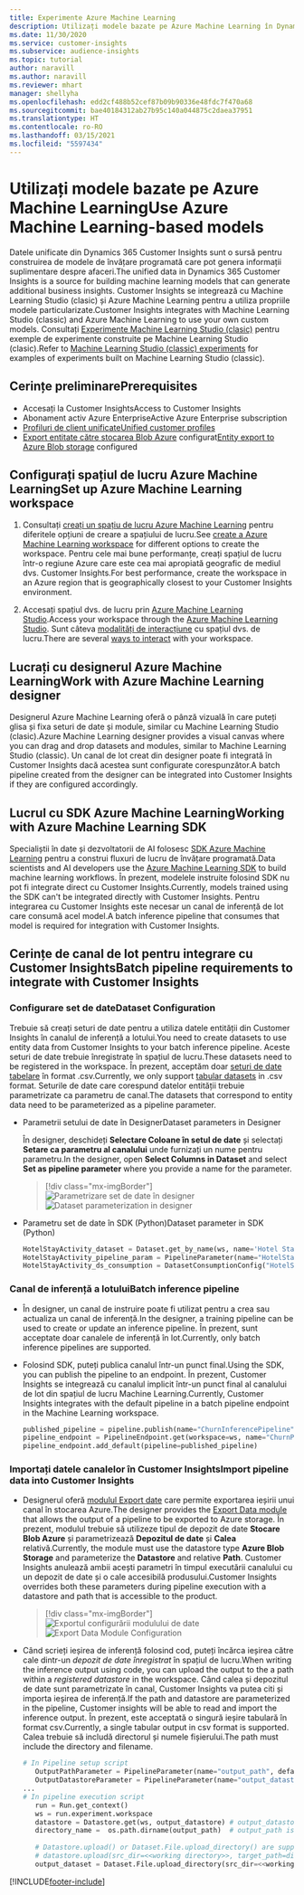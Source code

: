 ```yaml
---
title: Experimente Azure Machine Learning
description: Utilizați modele bazate pe Azure Machine Learning în Dynamics 365 Customer Insights.
ms.date: 11/30/2020
ms.service: customer-insights
ms.subservice: audience-insights
ms.topic: tutorial
author: naravill
ms.author: naravill
ms.reviewer: mhart
manager: shellyha
ms.openlocfilehash: edd2cf488b52cef87b09b90336e48fdc7f470a68
ms.sourcegitcommit: bae40184312ab27b95c140a044875c2daea37951
ms.translationtype: HT
ms.contentlocale: ro-RO
ms.lasthandoff: 03/15/2021
ms.locfileid: "5597434"
---
```

# <a name="use-azure-machine-learning-based-models"></a><span data-ttu-id="aaf4d-103">Utilizați modele bazate pe Azure Machine Learning</span><span class="sxs-lookup"><span data-stu-id="aaf4d-103">Use Azure Machine Learning-based models</span></span>

<span data-ttu-id="aaf4d-104">Datele unificate din Dynamics 365 Customer Insights sunt o sursă pentru construirea de modele de învățare programată care pot genera informații suplimentare despre afaceri.</span><span class="sxs-lookup"><span data-stu-id="aaf4d-104">The unified data in Dynamics 365 Customer Insights is a source for building machine learning models that can generate additional business insights.</span></span> <span data-ttu-id="aaf4d-105">Customer Insights se integrează cu Machine Learning Studio (clasic) și Azure Machine Learning pentru a utiliza propriile modele particularizate.</span><span class="sxs-lookup"><span data-stu-id="aaf4d-105">Customer Insights integrates with Machine Learning Studio (classic) and Azure Machine Learning to use your own custom models.</span></span> <span data-ttu-id="aaf4d-106">Consultați [Experimente Machine Learning Studio (clasic)](machine-learning-studio-experiments.md) pentru exemple de experimente construite pe Machine Learning Studio (clasic).</span><span class="sxs-lookup"><span data-stu-id="aaf4d-106">Refer to [Machine Learning Studio (classic) experiments](machine-learning-studio-experiments.md) for examples of experiments built on Machine Learning Studio (classic).</span></span> 

## <a name="prerequisites"></a><span data-ttu-id="aaf4d-107">Cerințe preliminare</span><span class="sxs-lookup"><span data-stu-id="aaf4d-107">Prerequisites</span></span>

- <span data-ttu-id="aaf4d-108">Accesați la Customer Insights</span><span class="sxs-lookup"><span data-stu-id="aaf4d-108">Access to Customer Insights</span></span>
- <span data-ttu-id="aaf4d-109">Abonament activ Azure Enterprise</span><span class="sxs-lookup"><span data-stu-id="aaf4d-109">Active Azure Enterprise subscription</span></span>
- [<span data-ttu-id="aaf4d-110">Profiluri de client unificate</span><span class="sxs-lookup"><span data-stu-id="aaf4d-110">Unified customer profiles</span></span>](data-unification.md)
- <span data-ttu-id="aaf4d-111">[Export entitate către stocarea Blob Azure](export-azure-blob-storage.md) configurat</span><span class="sxs-lookup"><span data-stu-id="aaf4d-111">[Entity export to Azure Blob storage](export-azure-blob-storage.md) configured</span></span>

## <a name="set-up-azure-machine-learning-workspace"></a><span data-ttu-id="aaf4d-112">Configurați spațiul de lucru Azure Machine Learning</span><span class="sxs-lookup"><span data-stu-id="aaf4d-112">Set up Azure Machine Learning workspace</span></span>

1. <span data-ttu-id="aaf4d-113">Consultați [creați un spațiu de lucru Azure Machine Learning](/azure/machine-learning/concept-workspace#-create-a-workspace) pentru diferitele opțiuni de creare a spațiului de lucru.</span><span class="sxs-lookup"><span data-stu-id="aaf4d-113">See [create a Azure Machine Learning workspace](/azure/machine-learning/concept-workspace#-create-a-workspace) for different options to create the workspace.</span></span> <span data-ttu-id="aaf4d-114">Pentru cele mai bune performanțe, creați spațiul de lucru într-o regiune Azure care este cea mai apropiată geografic de mediul dvs. Customer Insights.</span><span class="sxs-lookup"><span data-stu-id="aaf4d-114">For best performance, create the workspace in an Azure region that is geographically closest to your Customer Insights environment.</span></span>

1. <span data-ttu-id="aaf4d-115">Accesați spațiul dvs. de lucru prin [Azure Machine Learning Studio](https://ml.azure.com/).</span><span class="sxs-lookup"><span data-stu-id="aaf4d-115">Access your workspace through the [Azure Machine Learning Studio](https://ml.azure.com/).</span></span> <span data-ttu-id="aaf4d-116">Sunt câteva [modalități de interacțiune](/azure/machine-learning/concept-workspace#tools-for-workspace-interaction) cu spațiul dvs. de lucru.</span><span class="sxs-lookup"><span data-stu-id="aaf4d-116">There are several [ways to interact](/azure/machine-learning/concept-workspace#tools-for-workspace-interaction) with your workspace.</span></span>

## <a name="work-with-azure-machine-learning-designer"></a><span data-ttu-id="aaf4d-117">Lucrați cu designerul Azure Machine Learning</span><span class="sxs-lookup"><span data-stu-id="aaf4d-117">Work with Azure Machine Learning designer</span></span>

<span data-ttu-id="aaf4d-118">Designerul Azure Machine Learning oferă o pânză vizuală în care puteți glisa și fixa seturi de date și module, similar cu Machine Learning Studio (clasic).</span><span class="sxs-lookup"><span data-stu-id="aaf4d-118">Azure Machine Learning designer provides a visual canvas where you can drag and drop datasets and modules, similar to Machine Learning Studio (classic).</span></span> <span data-ttu-id="aaf4d-119">Un canal de lot creat din designer poate fi integrată în Customer Insights dacă acestea sunt configurate corespunzător.</span><span class="sxs-lookup"><span data-stu-id="aaf4d-119">A batch pipeline created from the designer can be integrated into Customer Insights if they are configured accordingly.</span></span> 
   
## <a name="working-with-azure-machine-learning-sdk"></a><span data-ttu-id="aaf4d-120">Lucrul cu SDK Azure Machine Learning</span><span class="sxs-lookup"><span data-stu-id="aaf4d-120">Working with Azure Machine Learning SDK</span></span>

<span data-ttu-id="aaf4d-121">Specialiștii în date și dezvoltatorii de AI folosesc [SDK Azure Machine Learning](/python/api/overview/azure/ml/?preserve-view=true&view=azure-ml-py) pentru a construi fluxuri de lucru de învățare programată.</span><span class="sxs-lookup"><span data-stu-id="aaf4d-121">Data scientists and AI developers use the [Azure Machine Learning SDK](/python/api/overview/azure/ml/?preserve-view=true&view=azure-ml-py) to build machine learning workflows.</span></span> <span data-ttu-id="aaf4d-122">În prezent, modelele instruite folosind SDK nu pot fi integrate direct cu Customer Insights.</span><span class="sxs-lookup"><span data-stu-id="aaf4d-122">Currently, models trained using the SDK can't be integrated directly with Customer Insights.</span></span> <span data-ttu-id="aaf4d-123">Pentru integrarea cu Customer Insights este necesar un canal de inferență de lot care consumă acel model.</span><span class="sxs-lookup"><span data-stu-id="aaf4d-123">A batch inference pipeline that consumes that model is required for integration with Customer Insights.</span></span>

## <a name="batch-pipeline-requirements-to-integrate-with-customer-insights"></a><span data-ttu-id="aaf4d-124">Cerințe de canal de lot pentru integrare cu Customer Insights</span><span class="sxs-lookup"><span data-stu-id="aaf4d-124">Batch pipeline requirements to integrate with Customer Insights</span></span>

### <a name="dataset-configuration"></a><span data-ttu-id="aaf4d-125">Configurare set de date</span><span class="sxs-lookup"><span data-stu-id="aaf4d-125">Dataset Configuration</span></span>

<span data-ttu-id="aaf4d-126">Trebuie să creați seturi de date pentru a utiliza datele entității din Customer Insights în canalul de inferență a lotului.</span><span class="sxs-lookup"><span data-stu-id="aaf4d-126">You need to create datasets to use entity data from Customer Insights to your batch inference pipeline.</span></span> <span data-ttu-id="aaf4d-127">Aceste seturi de date trebuie înregistrate în spațiul de lucru.</span><span class="sxs-lookup"><span data-stu-id="aaf4d-127">These datasets need to be registered in the workspace.</span></span> <span data-ttu-id="aaf4d-128">În prezent, acceptăm doar [seturi de date tabelare](/azure/machine-learning/how-to-create-register-datasets#tabulardataset) în format .csv.</span><span class="sxs-lookup"><span data-stu-id="aaf4d-128">Currently, we only support [tabular datasets](/azure/machine-learning/how-to-create-register-datasets#tabulardataset) in .csv format.</span></span> <span data-ttu-id="aaf4d-129">Seturile de date care corespund datelor entității trebuie parametrizate ca parametru de canal.</span><span class="sxs-lookup"><span data-stu-id="aaf4d-129">The datasets that correspond to entity data need to be parameterized as a pipeline parameter.</span></span>
   
* <span data-ttu-id="aaf4d-130">Parametrii setului de date în Designer</span><span class="sxs-lookup"><span data-stu-id="aaf4d-130">Dataset parameters in Designer</span></span>
   
     <span data-ttu-id="aaf4d-131">În designer, deschideți **Selectare Coloane în setul de date** și selectați **Setare ca parametru al canalului** unde furnizați un nume pentru parametru.</span><span class="sxs-lookup"><span data-stu-id="aaf4d-131">In the designer, open **Select Columns in Dataset** and select **Set as pipeline parameter** where you provide a name for the parameter.</span></span>

     > [!div class="mx-imgBorder"]
     > <span data-ttu-id="aaf4d-132">![Parametrizare set de date în designer](media/intelligence-designer-dataset-parameters.png "Parametrizare set de date în designer")</span><span class="sxs-lookup"><span data-stu-id="aaf4d-132">![Dataset parameterization in designer](media/intelligence-designer-dataset-parameters.png "Dataset parameterization in designer")</span></span>
   
* <span data-ttu-id="aaf4d-133">Parametru set de date în SDK (Python)</span><span class="sxs-lookup"><span data-stu-id="aaf4d-133">Dataset parameter in SDK (Python)</span></span>
   
   ```python
   HotelStayActivity_dataset = Dataset.get_by_name(ws, name='Hotel Stay Activity Data')
   HotelStayActivity_pipeline_param = PipelineParameter(name="HotelStayActivity_pipeline_param", default_value=HotelStayActivity_dataset)
   HotelStayActivity_ds_consumption = DatasetConsumptionConfig("HotelStayActivity_dataset", HotelStayActivity_pipeline_param)
   ```

### <a name="batch-inference-pipeline"></a><span data-ttu-id="aaf4d-134">Canal de inferență a lotului</span><span class="sxs-lookup"><span data-stu-id="aaf4d-134">Batch inference pipeline</span></span>
  
* <span data-ttu-id="aaf4d-135">În designer, un canal de instruire poate fi utilizat pentru a crea sau actualiza un canal de inferență.</span><span class="sxs-lookup"><span data-stu-id="aaf4d-135">In the designer, a training pipeline can be used to create or update an inference pipeline.</span></span> <span data-ttu-id="aaf4d-136">În prezent, sunt acceptate doar canalele de inferență în lot.</span><span class="sxs-lookup"><span data-stu-id="aaf4d-136">Currently, only batch inference pipelines are supported.</span></span>

* <span data-ttu-id="aaf4d-137">Folosind SDK, puteți publica canalul într-un punct final.</span><span class="sxs-lookup"><span data-stu-id="aaf4d-137">Using the SDK, you can publish the pipeline to an endpoint.</span></span> <span data-ttu-id="aaf4d-138">În prezent, Customer Insights se integrează cu canalul implicit într-un punct final al canalului de lot din spațiul de lucru Machine Learning.</span><span class="sxs-lookup"><span data-stu-id="aaf4d-138">Currently, Customer Insights integrates with the default pipeline in a batch pipeline endpoint in the Machine Learning workspace.</span></span>
   
   ```python
   published_pipeline = pipeline.publish(name="ChurnInferencePipeline", description="Published Churn Inference pipeline")
   pipeline_endpoint = PipelineEndpoint.get(workspace=ws, name="ChurnPipelineEndpoint") 
   pipeline_endpoint.add_default(pipeline=published_pipeline)
   ```

### <a name="import-pipeline-data-into-customer-insights"></a><span data-ttu-id="aaf4d-139">Importați datele canalelor în Customer Insights</span><span class="sxs-lookup"><span data-stu-id="aaf4d-139">Import pipeline data into Customer Insights</span></span>

* <span data-ttu-id="aaf4d-140">Designerul oferă [modulul Export date](/azure/machine-learning/algorithm-module-reference/export-data) care permite exportarea ieșirii unui canal în stocarea Azure.</span><span class="sxs-lookup"><span data-stu-id="aaf4d-140">The designer provides the [Export Data module](/azure/machine-learning/algorithm-module-reference/export-data) that allows the output of a pipeline to be exported to Azure storage.</span></span> <span data-ttu-id="aaf4d-141">În prezent, modulul trebuie să utilizeze tipul de depozit de date **Stocare Blob Azure** și parametrizează **Depozitul de date** și **Calea** relativă.</span><span class="sxs-lookup"><span data-stu-id="aaf4d-141">Currently, the module must use the datastore type **Azure Blob Storage** and parameterize the **Datastore** and relative **Path**.</span></span> <span data-ttu-id="aaf4d-142">Customer Insights anulează ambii acești parametri în timpul executării canalului cu un depozit de date și o cale accesibilă produsului.</span><span class="sxs-lookup"><span data-stu-id="aaf4d-142">Customer Insights overrides both these parameters during pipeline execution with a datastore and path that is accessible to the product.</span></span>
   > [!div class="mx-imgBorder"]
   > <span data-ttu-id="aaf4d-143">![Exportul configurării modulului de date](media/intelligence-designer-importdata.png "Exportul configurării modulului de date")</span><span class="sxs-lookup"><span data-stu-id="aaf4d-143">![Export Data Module Configuration](media/intelligence-designer-importdata.png "Export Data Module Configuration")</span></span>
   
* <span data-ttu-id="aaf4d-144">Când scrieți ieșirea de inferență folosind cod, puteți încărca ieșirea către cale dintr-un *depozit de date înregistrat* în spațiul de lucru.</span><span class="sxs-lookup"><span data-stu-id="aaf4d-144">When writing the inference output using code, you can upload the output to the a path within a *registered datastore* in the workspace.</span></span> <span data-ttu-id="aaf4d-145">Când calea și depozitul de date sunt parametrizate în canal, Customer Insights va putea citi și importa ieșirea de inferență.</span><span class="sxs-lookup"><span data-stu-id="aaf4d-145">If the path and datastore are parameterized in the pipeline, Customer insights will be able to read and import the inference output.</span></span> <span data-ttu-id="aaf4d-146">În prezent, este acceptată o singură ieșire tabulară în format csv.</span><span class="sxs-lookup"><span data-stu-id="aaf4d-146">Currently, a single tabular output in csv format is supported.</span></span> <span data-ttu-id="aaf4d-147">Calea trebuie să includă directorul și numele fișierului.</span><span class="sxs-lookup"><span data-stu-id="aaf4d-147">The path must include the directory and filename.</span></span>

   ```python
   # In Pipeline setup script
      OutputPathParameter = PipelineParameter(name="output_path", default_value="HotelChurnOutput/HotelChurnOutput.csv")
      OutputDatastoreParameter = PipelineParameter(name="output_datastore", default_value="workspaceblobstore")
   ...
   # In pipeline execution script
      run = Run.get_context()
      ws = run.experiment.workspace
      datastore = Datastore.get(ws, output_datastore) # output_datastore is parameterized
      directory_name =  os.path.dirname(output_path)  # output_path is parameterized.
      
      # Datastore.upload() or Dataset.File.upload_directory() are supported methods to uplaod the data
      # datastore.upload(src_dir=<<working directory>>, target_path=directory_name, overwrite=False, show_progress=True)
      output_dataset = Dataset.File.upload_directory(src_dir=<<working directory>>, target = (datastore, directory_name)) # Remove trailing "/" from directory_name
   ```


[!INCLUDE[footer-include](../includes/footer-banner.md)]